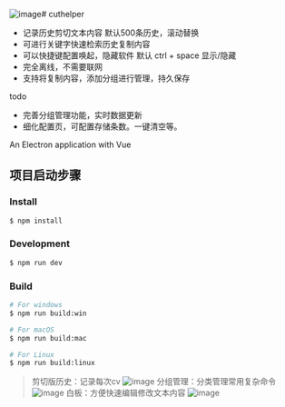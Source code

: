 ![image](https://github.com/user-attachments/assets/ddf90489-c0ea-4aed-abcd-ac635cd939d9)# cuthelper

+ 记录历史剪切文本内容 默认500条历史，滚动替换
+ 可进行关键字快速检索历史复制内容
+ 可以快捷键配置唤起，隐藏软件 默认 ctrl + space  显示/隐藏
+ 完全离线，不需要联网
+ 支持将复制内容，添加分组进行管理，持久保存

todo
+ 完善分组管理功能，实时数据更新
+ 细化配置页，可配置存储条数。一键清空等。

An Electron application with Vue

## 项目启动步骤

### Install

```bash
$ npm install
```

### Development

```bash
$ npm run dev
```

### Build

```bash
# For windows
$ npm run build:win

# For macOS
$ npm run build:mac

# For Linux
$ npm run build:linux
```

> 剪切版历史：记录每次cv
![image](https://github.com/user-attachments/assets/af777e25-a808-4bab-b35f-55a229259d3d)
> 分组管理：分类管理常用复杂命令
![image](https://github.com/user-attachments/assets/36ff3c1e-0d14-46df-a946-2bdeecfe2d9d)
> 白板：方便快速编辑修改文本内容
![image](https://github.com/user-attachments/assets/c956f745-a244-4d84-982b-d091333ab0e8)




